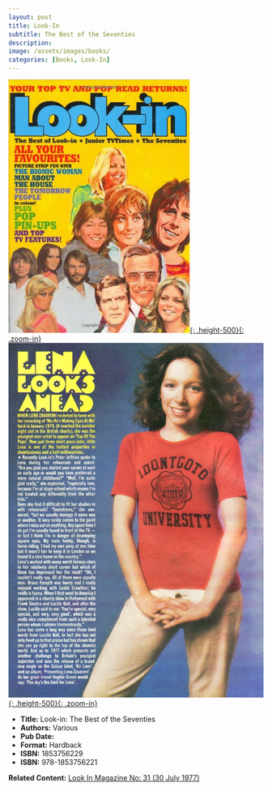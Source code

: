 ```yaml
---
layout: post
title: Look-In
subtitle: The Best of the Seventies
description:
image: /assets/images/books/
categories: [Books, Look-In]
---
```


[![](/assets/images/books/2007-09-03-look-in-the-best-of-the-seventies.jpg){: .height-500}{: .zoom-in}](/assets/images/books/2007-09-03-look-in-the-best-of-the-seventies.jpg)
[![](/assets/images/magazines/1977-07-30-look-in-inside-page.jpg){: .height-500}{: .zoom-in}](/assets/images/magazines/1977-07-30-look-in-inside-page.jpg)


* **Title:** Look-in: The Best of the Seventies
* **Authors:** Various
* **Pub Date:**
* **Format:** Hardback
* **ISBN:** 1853756229
* **ISBN:** 978-1853756221

**Related Content:**
[Look In Magazine No: 31 (30 July 1977)](/magazines/look-in/1977/07/30/look-in.html)
